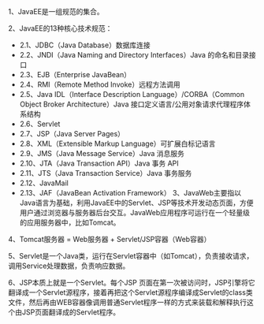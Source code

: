 1、JavaEE是一组规范的集合。

2、JavaEE的13种核心技术规范：

- 2.1、JDBC（Java Database）数据库连接
- 2.2、JNDI（Java Naming and Directory Interfaces）Java 的命名和目录接口
- 2.3、EJB（Enterprise JavaBean）
- 2.4、RMI（Remote Method Invoke）远程方法调用
- 2.5、Java IDL（Interface Description Language）/CORBA（Common Object Broker Architecture）Java 接口定义语言/公用对象请求代理程序体系结构
- 2.6、Servlet 
- 2.7、JSP（Java Server Pages）
- 2.8、XML（Extensible Markup Language）可扩展白标记语言
- 2.9、JMS（Java Message Service）Java 消息服务
- 2.10、JTA（Java Transaction API）Java 事务 API
- 2.11、JTS（Java Transaction Service）Java 事务服务
- 2.12、JavaMail
- 2.13、JAF（JavaBean Activation Framework）
3、JavaWeb主要指以Java语言为基础，利用JavaEE中的Servlet、JSP等技术开发动态页面，方便用户通过浏览器与服务器后台交互。JavaWeb应用程序可运行在一个轻量级的应用服务器中，比如Tomcat。

4、Tomcat服务器 = Web服务器 + Servlet/JSP容器（Web容器）

5、Servlet是一个Java类，运行在Servlet容器中（如Tomcat），负责接收请求，调用Service处理数据，负责响应数据。

6、JSP本质上就是一个Servlet。每个JSP 页面在第一次被访问时，JSP引擎将它翻译成一个Servlet源程序，接着再把这个Servlet源程序编译成Servlet的class类文件，然后再由WEB容器像调用普通Servlet程序一样的方式来装载和解释执行这个由JSP页面翻译成的Servlet程序。
